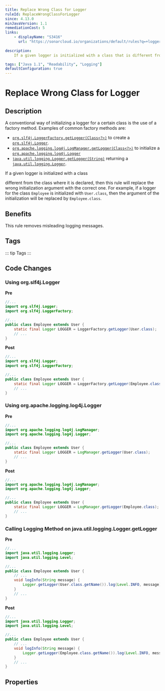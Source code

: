 ```yaml
---
title: Replace Wrong Class for Logger
ruleId: ReplaceWrongClassForLogger
since: 4.13.0
minJavaVersion: 1.1
remediationCost: 5
links:
    - displayName: "S3416"
      url: "https://sonarcloud.io/organizations/default/rules?q=+logger&open=java%3AS3416"
    
description:
    If a given logger is initialized with a class that is different from the class where it is declared, then this rule will replace the wrong initialization argument with the correct one. For example, if a logger for the class 'Employee' is initialized with 'User.class', then the argument of the initialization will be replaced by 'Employee.class'.

tags: ["Java 1.1", "Readability", "Logging"]
defaultConfiguration: true
---
```


# Replace Wrong Class for Logger

## Description

A conventional way of initializing a logger for a certain class is the use of a factory method. Examples of common factory methods are:

* [`org.slf4j.LoggerFactory.getLogger(Class<?>)`](https://www.slf4j.org/api/org/slf4j/LoggerFactory.html#getLogger-java.lang.Class-)
 to create a [`org.slf4j.Logger`](https://www.slf4j.org/api/org/slf4j/Logger.html).
* [`org.apache.logging.log4j.LogManager.getLogger(Class<?>)`](https://logging.apache.org/log4j/2.x/log4j-api/apidocs/org/apache/logging/log4j/LogManager.html#getLogger-java.lang.Class-) to initialize a [`org.apache.logging.log4j.Logger`](https://logging.apache.org/log4j/2.x/log4j-api/apidocs/org/apache/logging/log4j/Logger.html)
*  [`java.util.logging.Logger.getLogger(String)`](https://docs.oracle.com/en/java/javase/17/docs/api/java.logging/java/util/logging/Logger.html#getLogger(java.lang.String))
 returning a [`java.util.logging.Logger`](https://docs.oracle.com/en/java/javase/17/docs/api/java.logging/java/util/logging/Logger.html).

If a given logger is initialized with a class 

different from the class where it is declared, then this rule will replace the wrong initialization argument with the correct one. For example, if a logger for the class `Employee` is initialized with `User.class`, then the argument of the initialization will be replaced by `Employee.class`.

## Benefits

This rule removes misleading logging messages.


## Tags

::: tip Tags
<TagLinks />
:::

## Code Changes

### Using org.slf4j.Logger

__Pre__
```java
//...
import org.slf4j.Logger;
import org.slf4j.LoggerFactory;

//...
public class Employee extends User {
	static final Logger LOGGER = LoggerFactory.getLogger(User.class);
	// ...
}
```

__Post__
```java
//...
import org.slf4j.Logger;
import org.slf4j.LoggerFactory;

//...
public class Employee extends User {
	static final Logger LOGGER = LoggerFactory.getLogger(Employee.class);
	// ...
}
```

### Using org.apache.logging.log4j.Logger

__Pre__
```java
//...
import org.apache.logging.log4j.LogManager;
import org.apache.logging.log4j.Logger;

//...
public class Employee extends User {
	static final Logger LOGGER = LogManager.getLogger(User.class);
	// ...
}
```

__Post__
```java
//...
import org.apache.logging.log4j.LogManager;
import org.apache.logging.log4j.Logger;

//...
public class Employee extends User {
	static final Logger LOGGER = LogManager.getLogger(Employee.class);
	// ...
}
```

### Calling Logging Method on java.util.logging.Logger.getLogger

__Pre__
```java
//...
import java.util.logging.Logger;
import java.util.logging.Level;

//...
public class Employee extends User {
	// ...
	void logInfo(String message) {
		Logger.getLogger(User.class.getName()).log(Level.INFO, message);
	}
	// ...
}
```

__Post__
```java
//...
import java.util.logging.Logger;
import java.util.logging.Level;

//...
public class Employee extends User {
	// ...
	void logInfo(String message) {
		Logger.getLogger(Employee.class.getName()).log(Level.INFO, message);
	}
	// ...
}
```

<VersionNotice />


## Properties

<RuleProperties />
